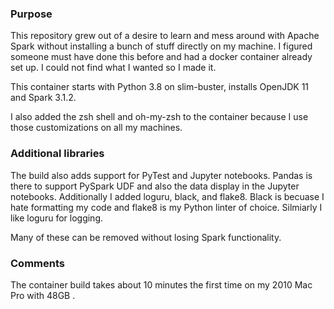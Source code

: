 ### Purpose
This repository grew out of a desire to learn and mess around with Apache Spark without installing a bunch of stuff directly on my machine. I figured someone must have done this before and had a docker container already set up. I could not find what I wanted so I made it.

This container starts with Python 3.8 on slim-buster, installs OpenJDK 11 and Spark 3.1.2.

I also added the zsh shell and oh-my-zsh to the container because I use those customizations on all my machines.

### Additional libraries

The build also adds support for PyTest and Jupyter notebooks. Pandas is there to support PySpark UDF and also the data display in the Jupyter notebooks. Additionally I added loguru, black, and flake8. Black is becuase I hate formatting my code and flake8 is my Python linter of choice. Silmiarly I like loguru for logging.

Many of these can be removed without losing Spark functionality.

### Comments
The container build takes about 10 minutes the first time on my 2010 Mac Pro with 48GB .
